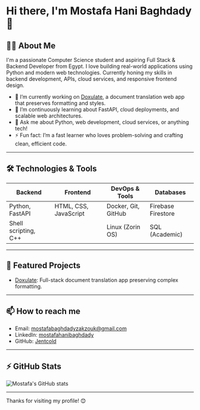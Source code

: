 # Hi there, I'm Mostafa Hani Baghdady 👋

## 👨‍💻 About Me

I'm a passionate Computer Science student and aspiring Full Stack & Backend Developer from Egypt. I love building real-world applications using Python and modern web technologies. Currently honing my skills in backend development, APIs, cloud services, and responsive frontend design.

- 🔭 I’m currently working on [Doxulate](https://github.com/Jentcold/Doxulate), a document translation web app that preserves formatting and styles.
- 🌱 I’m continuously learning about FastAPI, cloud deployments, and scalable web architectures.
- 💬 Ask me about Python, web development, cloud services, or anything tech!
- ⚡ Fun fact: I’m a fast learner who loves problem-solving and crafting clean, efficient code.

---

## 🛠️ Technologies & Tools

| Backend                  | Frontend           | DevOps & Tools      | Databases          |
| ----------------------- | ------------------ | ------------------- | ------------------ |
| Python, FastAPI          | HTML, CSS, JavaScript | Docker, Git, GitHub | Firebase Firestore  |
| Shell scripting, C++     |                    | Linux (Zorin OS)     | SQL (Academic)     |

---

## 📂 Featured Projects

- [Doxulate](https://github.com/Jentcold/Doxulate): Full-stack document translation app preserving complex formatting.

---

## 📫 How to reach me

- Email: mostafabaghdadyzakzouk@gmail.com  
- LinkedIn: [mostafahanibaghdady](https://www.linkedin.com/in/mostafahanibaghdady/)  
- GitHub: [Jentcold](https://github.com/Jentcold)  

---

## ⚡ GitHub Stats

![Mostafa's GitHub stats](https://github-readme-stats.vercel.app/api?username=Jentcold&show_icons=true&theme=radical)

---

Thanks for visiting my profile! 😊
